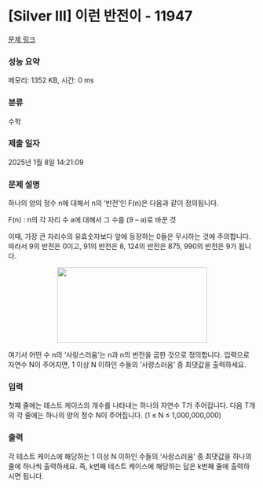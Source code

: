 # [Silver III] 이런 반전이 - 11947 

[문제 링크](https://www.acmicpc.net/problem/11947) 

### 성능 요약

메모리: 1352 KB, 시간: 0 ms

### 분류

수학

### 제출 일자

2025년 1월 8일 14:21:09

### 문제 설명

<p>하나의 양의 정수 n에 대해서 n의 ‘반전’인 F(n)은 다음과 같이 정의됩니다.</p>

<p>F(n) : n의 각 자리 수 a에 대해서 그 수를 (9 – a)로 바꾼 것</p>

<p>이때, 가장 큰 자리수의 유효숫자보다 앞에 등장하는 0들은 무시하는 것에 주의합니다. 따라서 9의 반전은 0이고, 91의 반전은 8, 124의 반전은 875, 990의 반전은 9가 됩니다.</p>

<p style="text-align: center;"><img alt="" src="https://onlinejudgeimages.s3-ap-northeast-1.amazonaws.com/problem/11947/1.png" style="height:153px; width:305px"></p>

<p>여기서 어떤 수 n의 ‘사랑스러움’는 n과 n의 반전을 곱한 것으로 정의합니다. 입력으로 자연수 N이 주어지면, 1 이상 N 이하인 수들의 ‘사랑스러움’ 중 최댓값을 출력하세요.</p>

### 입력 

 <p>첫째 줄에는 테스트 케이스의 개수를 나타내는 하나의 자연수 T가 주어집니다. 다음 T개의 각 줄에는 하나의 양의 정수 N이 주어집니다. (1 ≤ N ≤ 1,000,000,000)</p>

### 출력 

 <p>각 테스트 케이스에 해당하는 1 이상 N 이하인 수들의 ‘사랑스러움’ 중 최댓값을 하나의 줄에 하나씩 출력하세요. 즉, k번째 테스트 케이스에 해당하는 답은 k번째 줄에 출력하시면 됩니다.</p>


